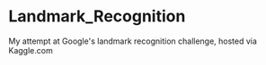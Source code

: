 # Landmark_Recognition
My attempt at Google's landmark recognition challenge, hosted via Kaggle.com
